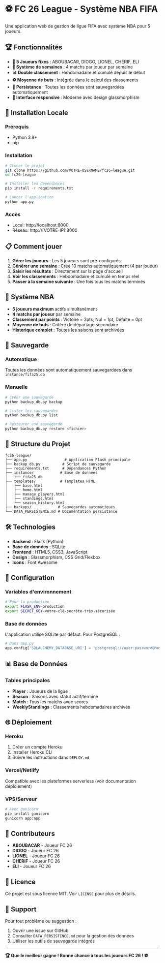 # ⚽ FC 26 League - Système NBA FIFA

Une application web de gestion de ligue FIFA avec système NBA pour 5 joueurs.

## 🏆 Fonctionnalités

- **👥 5 Joueurs fixes** : ABOUBACAR, DIOGO, LIONEL, CHERIF, ELI
- **📅 Système de semaines** : 4 matchs par joueur par semaine
- **📊 Double classement** : Hebdomadaire et cumulé depuis le début
- **⚽ Moyenne de buts** : Intégrée dans le calcul des classements
- **💾 Persistance** : Toutes les données sont sauvegardées automatiquement
- **📱 Interface responsive** : Moderne avec design glassmorphism

## 🚀 Installation Locale

### Prérequis
- Python 3.8+
- pip

### Installation
```bash
# Cloner le projet
git clone https://github.com/VOTRE-USERNAME/fc26-league.git
cd fc26-league

# Installer les dépendances
pip install -r requirements.txt

# Lancer l'application
python app.py
```

### Accès
- Local: http://localhost:8000
- Réseau: http://[VOTRE-IP]:8000

## 📋 Comment jouer

1. **Gérer les joueurs** : Les 5 joueurs sont pré-configurés
2. **Générer une semaine** : Crée 10 matchs automatiquement (4 par joueur)
3. **Saisir les résultats** : Directement sur la page d'accueil
4. **Voir les classements** : Hebdomadaire et cumulé en temps réel
5. **Passer à la semaine suivante** : Une fois tous les matchs terminés

## 🎯 Système NBA

- **5 joueurs maximum** actifs simultanément
- **4 matchs par joueur** par semaine
- **Classement par points** : Victoire = 3pts, Nul = 1pt, Défaite = 0pt
- **Moyenne de buts** : Critère de départage secondaire
- **Historique complet** : Toutes les saisons sont archivées

## 💾 Sauvegarde

### Automatique
Toutes les données sont automatiquement sauvegardées dans `instance/fifa25.db`

### Manuelle
```bash
# Créer une sauvegarde
python backup_db.py backup

# Lister les sauvegardes
python backup_db.py list

# Restaurer une sauvegarde
python backup_db.py restore <fichier>
```

## 📁 Structure du Projet

```
fc26-league/
├── app.py                 # Application Flask principale
├── backup_db.py          # Script de sauvegarde
├── requirements.txt      # Dépendances Python
├── instance/            # Base de données
│   └── fifa25.db       
├── templates/           # Templates HTML
│   ├── base.html
│   ├── home.html
│   ├── manage_players.html
│   ├── standings.html
│   └── season_history.html
├── backups/            # Sauvegardes automatiques
└── DATA_PERSISTENCE.md # Documentation persistance
```

## 🛠️ Technologies

- **Backend** : Flask (Python)
- **Base de données** : SQLite
- **Frontend** : HTML5, CSS3, JavaScript
- **Design** : Glassmorphism, CSS Grid/Flexbox
- **Icons** : Font Awesome

## 🔧 Configuration

### Variables d'environnement
```bash
# Pour la production
export FLASK_ENV=production
export SECRET_KEY=votre-clé-secrète-très-sécurisée
```

### Base de données
L'application utilise SQLite par défaut. Pour PostgreSQL :
```python
# Dans app.py
app.config['SQLALCHEMY_DATABASE_URI'] = 'postgresql://user:password@host:port/database'
```

## 📊 Base de Données

### Tables principales
- **Player** : Joueurs de la ligue
- **Season** : Saisons avec statut actif/terminé  
- **Match** : Tous les matchs avec scores
- **WeeklyStandings** : Classements hebdomadaires archivés

## 🌐 Déploiement

### Heroku
1. Créer un compte Heroku
2. Installer Heroku CLI
3. Suivre les instructions dans `DEPLOY.md`

### Vercel/Netlify
Compatible avec les plateformes serverless (voir documentation déploiement)

### VPS/Serveur
```bash
# Avec gunicorn
pip install gunicorn
gunicorn app:app
```

## 🤝 Contributeurs

- **ABOUBACAR** - Joueur FC 26
- **DIOGO** - Joueur FC 26  
- **LIONEL** - Joueur FC 26
- **CHERIF** - Joueur FC 26
- **ELI** - Joueur FC 26

## 📝 Licence

Ce projet est sous licence MIT. Voir `LICENSE` pour plus de détails.

## 🐛 Support

Pour tout problème ou suggestion :
1. Ouvrir une issue sur GitHub
2. Consulter `DATA_PERSISTENCE.md` pour la gestion des données
3. Utiliser les outils de sauvegarde intégrés

---

**🏆 Que le meilleur gagne ! Bonne chance à tous les joueurs FC 26 ! ⚽**
